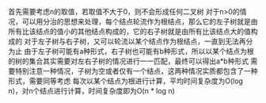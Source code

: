 首先需要考虑n的取值，若取值不大于0，则不会形成任何二叉树
对于n>0的情况，可以用分治的思想来处理，每个结点轮流作为根结点，那么它的左子树就是由所有比该结点的值小的其他结点构成的，它的右子树就是由所有比该结点大的值构成的
对于左子树与右子树，又可以轮流以某个结点作为根结点，一直到无法再分为止
由于左子树可能有a种形式，右子树也可能有b种形式，所以以某个结点为根的树的集合其实需要对左右子树的情况进行一一匹配，最终可以得出a*b种形式
需要特别注意一种情况，子树为空或者仅有一个结点，这两种情况实质都包含了一种形式，需要同等考虑
每次以某个结点为根进行计算，平均时间复杂度为O(log n)，对n个结点进行计算，时间复杂度即为O(n * log n)
